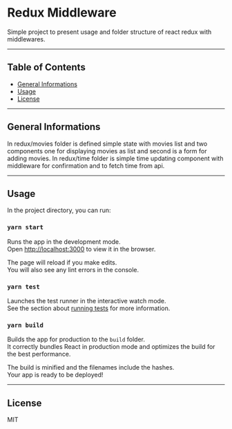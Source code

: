 # Redux Middleware

Simple project to present usage and folder structure of react redux with middlewares.

---

## Table of Contents
* [General Informations](#general-informations)
* [Usage](#usage)
* [License](#license)

---

## General Informations

In redux/movies folder is defined simple state with movies list and two components one for displaying movies as list and second is a form for adding movies. In redux/time folder is simple time updating component with middleware for confirmation and to fetch time from api.

---

## Usage

In the project directory, you can run:

### `yarn start`

Runs the app in the development mode.<br />
Open [http://localhost:3000](http://localhost:3000) to view it in the browser.

The page will reload if you make edits.<br />
You will also see any lint errors in the console.

### `yarn test`

Launches the test runner in the interactive watch mode.<br />
See the section about [running tests](https://facebook.github.io/create-react-app/docs/running-tests) for more information.

### `yarn build`

Builds the app for production to the `build` folder.<br />
It correctly bundles React in production mode and optimizes the build for the best performance.

The build is minified and the filenames include the hashes.<br />
Your app is ready to be deployed!

---

## License

MIT


[javascript]: <https://developer.mozilla.org/en-US/docs/Web/JavaScript?retiredLocale=pl>
[pngjs]: <https://www.npmjs.com/package/pngjs>